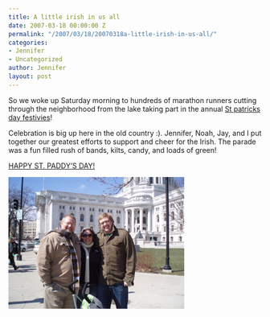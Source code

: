 ```yaml
---
title: A little irish in us all
date: 2007-03-18 00:00:00 Z
permalink: "/2007/03/18/20070318a-little-irish-in-us-all/"
categories:
- Jennifer
- Uncategorized
author: Jennifer
layout: post
---
```


So we woke up Saturday morning to hundreds of marathon runners cutting through the neighborhood from the lake taking part in the annual [St patricks day festivies](http://www.stpatsmadison.org/ "St patricks day festivies")!

Celebration is big up here in the old country :). Jennifer, Noah, Jay, and I put together our greatest efforts to support and cheer for the Irish. The parade was a fun filled rush of bands, kilts, candy, and loads of green!

[HAPPY ST. PADDY&#8217;S DAY!](http://www.flickr.com/photos/jenniferandJennifers_photos/ "HAPPY ST. PADDY'S DAY!")

<img id="image140" alt="p3170004.jpg" src="/assets/images/A-little-irish-in-us-all/1174217127000-missing.jpg" />
